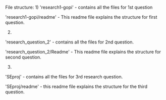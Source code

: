 
File structure:
1)
'research1-gopi'  - contains all the files for 1st question

'research1-gopi/readme' - This readme file explains the structure for first question.


2) 
 'research_question_2'   -    contains all the files for 2nd question.

 'research_question_2/Readme'  - This readme file explains the structure for second question.

3)
'SEproj' - contains all the files for 3rd research question.

'SEproj/readme' - this readme file explains the structure for the third question.

